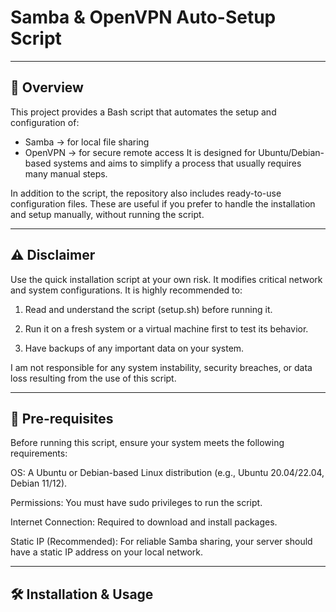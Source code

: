 # Samba & OpenVPN Auto-Setup Script

--------------------------------------------------------------------------------------------------

## 📖 Overview

This project provides a Bash script that automates the setup and configuration of:
  - Samba → for local file sharing
  - OpenVPN → for secure remote access
It is designed for Ubuntu/Debian-based systems and aims to simplify a process that usually requires many manual steps.

In addition to the script, the repository also includes ready-to-use configuration files. These are useful if you prefer to handle the installation and setup manually, without running the script.

--------------------------------------------------------------------------------------------------

## ⚠️ Disclaimer

Use the quick installation script at your own risk. It modifies critical network and system configurations. It is highly recommended to:

   1. Read and understand the script  (setup.sh) before running it.

   2. Run it on a fresh system or a virtual machine first to test its behavior.

   3.  Have backups of any important data on your system.

I am not responsible for any system instability, security breaches, or data loss resulting from the use of this script.

----------------------------------------------------------------------------------------------------

## 🚀 Pre-requisites

Before running this script, ensure your system meets the following requirements:

   OS: A Ubuntu or Debian-based Linux distribution (e.g., Ubuntu 20.04/22.04, Debian 11/12).

   Permissions: You must have sudo privileges to run the script.

   Internet Connection: Required to download and install packages.

   Static IP (Recommended): For reliable Samba sharing, your server should have a static IP address on your local network.
    
--------------------------------------------------------------------------------------------------

## 🛠️ Installation & Usage

